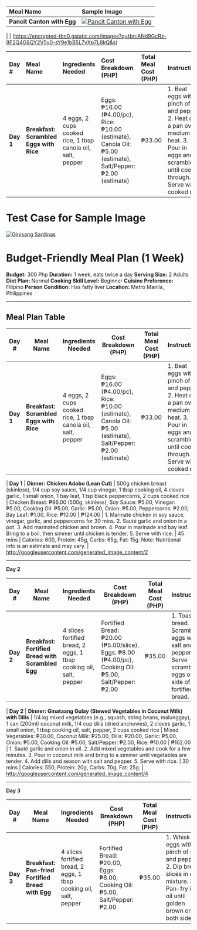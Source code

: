 | Meal Name | Sample Image |
| :--- | :--- |
| **Pancit Canton with Egg** | [![Pancit Canton with Egg](https://encrypted-tbn0.gstatic.com/images?q=tbn:ANd9GcSzAVNm-dradFihZebCp2Lg9fYNeEcKk1z9BoN52sa5hbv_IUC3gNs8ppk&s=10)](https://encrypted-tbn0.gstatic.com/images?q=tbn:ANd9GcSzAVNm-dradFihZebCp2Lg9fYNeEcKk1z9BoN52sa5hbv_IUC3gNs8ppk&s=10) |

| | (https://encrypted-tbn0.gstatic.com/images?q=tbn:ANd9GcRz-8F2Q4G8QY2V5y0-sY9e1bB5L7vXp7L8kQ&s)

| Day # | Meal Name | Ingredients Needed | Cost Breakdown (PHP) | Total Meal Cost (PHP) | Instructions | Prep Time | Nutritional Information | Sample Image |
| :--- | :--- | :--- | :--- | :--- | :--- | :--- | :--- | :--- |
| **Day 1** | **Breakfast: Scrambled Eggs with Rice** | 4 eggs, 2 cups cooked rice, 1 tbsp canola oil, salt, pepper | Eggs: ₱16.00 (₱4.00/pc), Rice: ₱10.00 (estimate), Canola Oil: ₱5.00 (estimate), Salt/Pepper: ₱2.00 (estimate) | ₱33.00 | 1. Beat eggs with a pinch of salt and pepper. 2. Heat oil in a pan over medium heat. 3. Pour in eggs and scramble until cooked through. 4. Serve with cooked rice. | 10 mins | Calories: 450, Protein: 25g, Carbs: 50g, Fat: 18g. Note: This is a basic estimate. | ![Breakfast: Scrambled Eggs with Rice](https://encrypted-tbn0.gstatic.com/images?q=tbn:ANd9GcRaiYsmB8WhsfO1TcvELYsSZchsMj7YiQFeCKJZxcX8ORYeVR58EvX_AZQ&s=10) |




# Test Case for Sample Image

[![Ginisang Sardinas](https://i.imgur.com/2Xy5E6e.png)](https://i.imgur.com/gK2g27C.png)

# Budget-Friendly Meal Plan (1 Week)

**Budget:** 300 Php
**Duration:** 1 week, eats twice a day
**Serving Size:** 2 Adults
**Diet Plan:** Normal
**Cooking Skill Level:** Beginner
**Cuisine Preference:** Filipino
**Person Condition:** Has fatty liver
**Location:** Metro Manila, Philippines

---

## Meal Plan Table

| Day # | Meal Name | Ingredients Needed | Cost Breakdown (PHP) | Total Meal Cost (PHP) | Instructions | Prep Time | Nutritional Information | Sample Image |
|---|---|---|---|---|---|---|---|---|
| **Day 1** | **Breakfast: Scrambled Eggs with Rice** | 4 eggs, 2 cups cooked rice, 1 tbsp canola oil, salt, pepper | Eggs: ₱16.00 (₱4.00/pc), Rice: ₱10.00 (estimate), Canola Oil: ₱5.00 (estimate), Salt/Pepper: ₱2.00 (estimate) | ₱33.00 | 1. Beat eggs with a pinch of salt and pepper. 2. Heat oil in a pan over medium heat. 3. Pour in eggs and scramble until cooked through. 4. Serve with cooked rice. | 10 mins | Calories: 450, Protein: 25g, Carbs: 50g, Fat: 18g. Note: This is a basic estimate. | (https://encrypted-tbn0.gstatic.com/images?q=tbn:ANd9GcRaiYsmB8WhsfO1TcvELYsSZchsMj7YiQFeCKJZxcX8ORYeVR58EvX_AZQ&s=10) |



| **Day 1** | **Dinner: Chicken Adobo (Lean Cut)** | 500g chicken breast (skinless), 1/4 cup soy sauce, 1/4 cup vinegar, 1 tbsp cooking oil, 4 cloves garlic, 1 small onion, 1 bay leaf, 1 tsp black peppercorns, 2 cups cooked rice | Chicken Breast: ₱86.00 (500g, skinless), Soy Sauce: ₱5.00, Vinegar: ₱5.00, Cooking Oil: ₱5.00, Garlic: ₱5.00, Onion: ₱5.00, Peppercorns: ₱2.00, Bay Leaf: ₱1.00, Rice: ₱10.00 | ₱124.00 | 1. Marinate chicken in soy sauce, vinegar, garlic, and peppercorns for 30 mins. 2. Sauté garlic and onion in a pot. 3. Add marinated chicken and brown. 4. Pour in marinade and bay leaf. Bring to a boil, then simmer until chicken is tender. 5. Serve with rice. | 45 mins | Calories: 600, Protein: 45g, Carbs: 65g, Fat: 15g. Note: Nutritional info is an estimate and may vary. | http://googleusercontent.com/generated_image_content/2



---

**Day 2**

| Day # | Meal Name | Ingredients Needed | Cost Breakdown (PHP) | Total Meal Cost (PHP) | Instructions | Prep Time | Nutritional Information | Sample Image |
|---|---|---|---|---|---|---|---|---|
| **Day 2** | **Breakfast: Fortified Bread with Scrambled Egg** | 4 slices fortified bread, 2 eggs, 1 tbsp cooking oil, salt, pepper | Fortified Bread: ₱20.00 (₱5.00/slice), Eggs: ₱8.00 (₱4.00/pc), Cooking Oil: ₱5.00, Salt/Pepper: ₱2.00 | ₱35.00 | 1. Toast bread. 2. Scramble eggs with salt and pepper. 3. Serve scrambled eggs on the side of the fortified bread. | 15 mins | Calories: 400, Protein: 20g, Carbs: 45g, Fat: 15g. | http://googleusercontent.com/generated_image_content/3



| **Day 2** | **Dinner: Ginataang Gulay (Stewed Vegetables in Coconut Milk) with Dilis** | 1/4 kg mixed vegetables (e.g., squash, string beans, malunggay), 1 can (200ml) coconut milk, 1/4 cup dilis (dried anchovies), 2 cloves garlic, 1 small onion, 1 tbsp cooking oil, salt, pepper, 2 cups cooked rice | Mixed Vegetables: ₱30.00, Coconut Milk: ₱25.00, Dilis: ₱20.00, Garlic: ₱5.00, Onion: ₱5.00, Cooking Oil: ₱5.00, Salt/Pepper: ₱2.00, Rice: ₱10.00 | ₱102.00 | 1. Sauté garlic and onion in oil. 2. Add mixed vegetables and cook for a few minutes. 3. Pour in coconut milk and bring to a simmer until vegetables are tender. 4. Add dilis and season with salt and pepper. 5. Serve with rice. | 30 mins | Calories: 550, Protein: 20g, Carbs: 70g, Fat: 25g. | http://googleusercontent.com/generated_image_content/4



---

**Day 3**

| Day # | Meal Name | Ingredients Needed | Cost Breakdown (PHP) | Total Meal Cost (PHP) | Instructions | Prep Time | Nutritional Information | Sample Image |
|---|---|---|---|---|---|---|---|---|
| **Day 3** | **Breakfast: Pan-fried Fortified Bread with Egg** | 4 slices fortified bread, 2 eggs, 1 tbsp cooking oil, salt, pepper | Fortified Bread: ₱20.00, Eggs: ₱8.00, Cooking Oil: ₱5.00, Salt/Pepper: ₱2.00 | ₱35.00 | 1. Whisk eggs with a pinch of salt and pepper. 2. Dip bread slices in egg mixture. 3. Pan-fry in oil until golden brown on both sides. | 15 mins | Calories: 420, Protein: 22g, Carbs: 48g, Fat: 16g. | http://googleusercontent.com/generated_image_content/5

